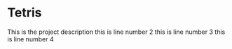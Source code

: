 # Tetris
This is the project description
this is line number 2
this is line number 3 
this is line number 4
